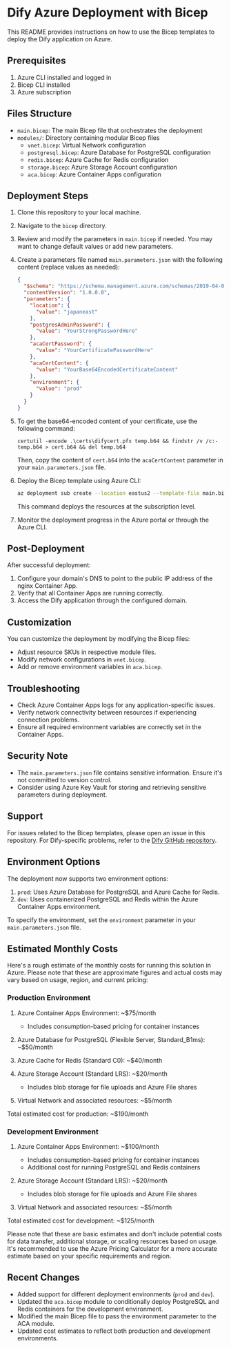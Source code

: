 # Dify Azure Deployment with Bicep

This README provides instructions on how to use the Bicep templates to deploy the Dify application on Azure.

## Prerequisites

1. Azure CLI installed and logged in
2. Bicep CLI installed
3. Azure subscription

## Files Structure

- `main.bicep`: The main Bicep file that orchestrates the deployment
- `modules/`: Directory containing modular Bicep files
  - `vnet.bicep`: Virtual Network configuration
  - `postgresql.bicep`: Azure Database for PostgreSQL configuration
  - `redis.bicep`: Azure Cache for Redis configuration
  - `storage.bicep`: Azure Storage Account configuration
  - `aca.bicep`: Azure Container Apps configuration

## Deployment Steps

1. Clone this repository to your local machine.

2. Navigate to the `bicep` directory.

3. Review and modify the parameters in `main.bicep` if needed. You may want to change default values or add new parameters.

4. Create a parameters file named `main.parameters.json` with the following content (replace values as needed):

   ```json
   {
     "$schema": "https://schema.management.azure.com/schemas/2019-04-01/deploymentParameters.json#",
     "contentVersion": "1.0.0.0",
     "parameters": {
       "location": {
         "value": "japaneast"
       },
       "postgresAdminPassword": {
         "value": "YourStrongPasswordHere"
       },
       "acaCertPassword": {
         "value": "YourCertificatePasswordHere"
       },
       "acaCertContent": {
         "value": "YourBase64EncodedCertificateContent"
       },
       "environment": {
         "value": "prod"
       }
     }
   }
   ```

5. To get the base64-encoded content of your certificate, use the following command:

   ```
   certutil -encode .\certs\difycert.pfx temp.b64 && findstr /v /c:- temp.b64 > cert.b64 && del temp.b64
   ```

   Then, copy the content of `cert.b64` into the `acaCertContent` parameter in your `main.parameters.json` file.

6. Deploy the Bicep template using Azure CLI:

   ```bash
   az deployment sub create --location eastus2 --template-file main.bicep --parameters main.parameters.json
   ```

   This command deploys the resources at the subscription level.

7. Monitor the deployment progress in the Azure portal or through the Azure CLI.

## Post-Deployment

After successful deployment:

1. Configure your domain's DNS to point to the public IP address of the nginx Container App.
2. Verify that all Container Apps are running correctly.
3. Access the Dify application through the configured domain.

## Customization

You can customize the deployment by modifying the Bicep files:

- Adjust resource SKUs in respective module files.
- Modify network configurations in `vnet.bicep`.
- Add or remove environment variables in `aca.bicep`.

## Troubleshooting

- Check Azure Container Apps logs for any application-specific issues.
- Verify network connectivity between resources if experiencing connection problems.
- Ensure all required environment variables are correctly set in the Container Apps.

## Security Note

- The `main.parameters.json` file contains sensitive information. Ensure it's not committed to version control.
- Consider using Azure Key Vault for storing and retrieving sensitive parameters during deployment.

## Support

For issues related to the Bicep templates, please open an issue in this repository. For Dify-specific problems, refer to the [Dify GitHub repository](https://github.com/langgenius/dify).

## Environment Options

The deployment now supports two environment options:

1. `prod`: Uses Azure Database for PostgreSQL and Azure Cache for Redis.
2. `dev`: Uses containerized PostgreSQL and Redis within the Azure Container Apps environment.

To specify the environment, set the `environment` parameter in your `main.parameters.json` file.

## Estimated Monthly Costs

Here's a rough estimate of the monthly costs for running this solution in Azure. Please note that these are approximate figures and actual costs may vary based on usage, region, and current pricing:

### Production Environment

1. Azure Container Apps Environment: ~$75/month
   - Includes consumption-based pricing for container instances

2. Azure Database for PostgreSQL (Flexible Server, Standard_B1ms): ~$50/month

3. Azure Cache for Redis (Standard C0): ~$40/month

4. Azure Storage Account (Standard LRS): ~$20/month
   - Includes blob storage for file uploads and Azure File shares

5. Virtual Network and associated resources: ~$5/month

Total estimated cost for production: ~$190/month

### Development Environment

1. Azure Container Apps Environment: ~$100/month
   - Includes consumption-based pricing for container instances
   - Additional cost for running PostgreSQL and Redis containers

2. Azure Storage Account (Standard LRS): ~$20/month
   - Includes blob storage for file uploads and Azure File shares

3. Virtual Network and associated resources: ~$5/month

Total estimated cost for development: ~$125/month

Please note that these are basic estimates and don't include potential costs for data transfer, additional storage, or scaling resources based on usage. It's recommended to use the Azure Pricing Calculator for a more accurate estimate based on your specific requirements and region.

## Recent Changes

- Added support for different deployment environments (`prod` and `dev`).
- Updated the `aca.bicep` module to conditionally deploy PostgreSQL and Redis containers for the development environment.
- Modified the main Bicep file to pass the environment parameter to the ACA module.
- Updated cost estimates to reflect both production and development environments.
